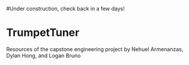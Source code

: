 #Under construction, check back in a few days!

# TrumpetTuner
Resources of the capstone engineering project by Nehuel Armenanzas, Dylan Hong, and Logan Bruno
